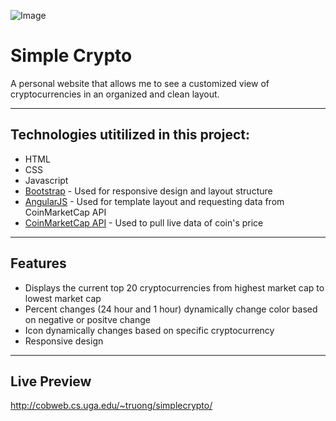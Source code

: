 ![Image](https://forexrank.co/wp-content/uploads/2018/03/crypto.png
)
# Simple Crypto   

A personal website that allows me to see a customized view of cryptocurrencies in an organized and clean layout. 

------------------------------------------------------------------------------------------------------------------------------  

## Technologies utitilized in this project:
- HTML
- CSS
- Javascript
- [Bootstrap](https://getbootstrap.com) - Used for responsive design and layout structure
- [AngularJS](https://angularjs.org/) - Used for template layout and requesting data from CoinMarketCap API
- [CoinMarketCap API](https://coinmarketcap.com/api/) - Used to pull live data of coin's price

---------------------------------------------------------------------------------------------------------------------------

## Features
- Displays the current top 20 cryptocurrencies from highest market cap to lowest market cap 
- Percent changes (24 hour and 1 hour) dynamically change color based on negative or positve change 
- Icon dynamically changes based on specific cryptocurrency 
- Responsive design 
---------------------------------------------------------------------------------------------------------------------------
## Live Preview
http://cobweb.cs.uga.edu/~truong/simplecrypto/
